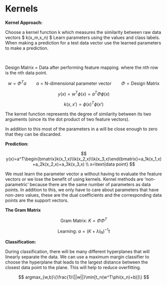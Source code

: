 # Kernels
**Kernel Approach:**

Choose a kernel function k which measures the similarity between raw data vectors $ k(x_m,x_n) $ Learn parameters using the values and class labels. When making a prediction for a test data vector use the learned parameters to make a prediction.

<br/>

Design Matrix = Data after performing feature mapping. where the nth row is the nth data point.

$$ w=\Phi^Ta\qquad a=\text{N-dimensional parameter vector}\qquad \Phi=\text{Design Matrix} $$

$$ y(x)=w^T\phi(x)=a^T\Phi\phi(x) $$

$$ k(x,x')=\phi(x)^T\phi(x') $$

The kernel function represents the degree of similarity between its two arguments (since its the dot product of two feature vectors).

In addition to this most of the parameters in a will be close enough to zero that they can be discarded.

**Prediction:**

$$ y(x)=a^T\begin{bmatrix}k(x_1,x)\\k(x_2,x)\\k(x_3,x)\end{bmatrix}=a_1k(x_1,x)+a_2k(x_2,x)+a_3k(x_3,x) \\ x=\text{data point} $$

We must learn the parameter vector a without having to evaluate the feature vectors or we lose the benefit of using kernels. Kernel methods are ‘non-parametric’ because there are the same number of parameters as data points. In addition to this, we only have to care about parameters that have non-zero values, these are the dual coefficients and the corresponding data points are the support vectors.

**The Gram Matrix**

$$ \text{Gram Matrix: }K=\Phi \Phi^T $$

$$ \text{Learning: }a=(K+\lambda I_N)^{-1}t $$

**Classification:**

During classification, there will be many different hyperplanes that will linearly separate the data. We can use a maximum margin classifier to choose the hyperplane that leads to the largest distance between the closest data point to the plane. This will help to reduce overfitting.

$$ argmax_{w,b}\{\frac{1}{||w||}\min[t_n(w^T\phi(x_n)+b)]\} $$

<br/>

